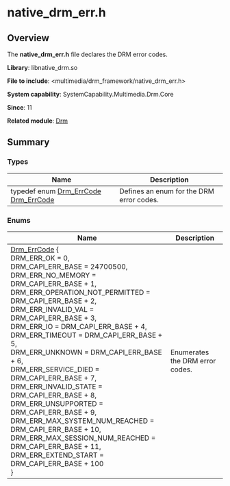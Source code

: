 # native_drm_err.h


## Overview

The **native_drm_err.h** file declares the DRM error codes.

**Library**: libnative_drm.so

**File to include**: &lt;multimedia/drm_framework/native_drm_err.h&gt;

**System capability**: SystemCapability.Multimedia.Drm.Core

**Since**: 11

**Related module**: [Drm](_drm.md)


## Summary


### Types

| Name| Description| 
| -------- | -------- |
| typedef enum [Drm_ErrCode](_drm.md#drm_errcode) [Drm_ErrCode](_drm.md#drm_errcode) | Defines an enum for the DRM error codes.| 


### Enums

| Name| Description| 
| -------- | -------- |
| [Drm_ErrCode](_drm.md#drm_errcode) {<br>DRM_ERR_OK = 0, <br>DRM_CAPI_ERR_BASE = 24700500, <br>DRM_ERR_NO_MEMORY = DRM_CAPI_ERR_BASE + 1, <br>DRM_ERR_OPERATION_NOT_PERMITTED = DRM_CAPI_ERR_BASE + 2,<br>DRM_ERR_INVALID_VAL = DRM_CAPI_ERR_BASE + 3, <br>DRM_ERR_IO = DRM_CAPI_ERR_BASE + 4, <br>DRM_ERR_TIMEOUT = DRM_CAPI_ERR_BASE + 5, <br>DRM_ERR_UNKNOWN = DRM_CAPI_ERR_BASE + 6,<br>DRM_ERR_SERVICE_DIED = DRM_CAPI_ERR_BASE + 7, <br>DRM_ERR_INVALID_STATE = DRM_CAPI_ERR_BASE + 8, <br>DRM_ERR_UNSUPPORTED = DRM_CAPI_ERR_BASE + 9, <br>DRM_ERR_MAX_SYSTEM_NUM_REACHED = DRM_CAPI_ERR_BASE + 10,<br>DRM_ERR_MAX_SESSION_NUM_REACHED = DRM_CAPI_ERR_BASE + 11, <br>DRM_ERR_EXTEND_START = DRM_CAPI_ERR_BASE + 100<br>} | Enumerates the DRM error codes.| 
